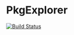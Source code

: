 # PkgExplorer

[![Build Status](https://github.com/joshday/PkgExplorer.jl/actions/workflows/CI.yml/badge.svg?branch=main)](https://github.com/joshday/PkgExplorer.jl/actions/workflows/CI.yml?query=branch%3Amain)
